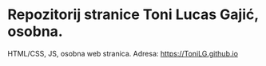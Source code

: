 # Repozitorij stranice Toni Lucas Gajić, osobna.

HTML/CSS, JS, osobna web stranica. 
Adresa: https://ToniLG.github.io
